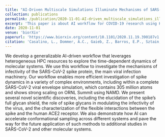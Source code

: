```yaml
---
title: "AI-Driven Multiscale Simulations Illuminate Mechanisms of SARS-CoV-2 Spike Dynamics"
collection: publications
permalink: /publication/2020-11-01-AI-driven_multiscale_simulations_illuminate_mechanisms_of_SARS-CoV-2_spike_dynamics
excerpt: 'This paper is about AI workflow for COVID-19 research using HPC resource'
date: 2020-11-01
venue: 'biorXiv'
paperurl: 'https://www.biorxiv.org/content/10.1101/2020.11.19.390187v1.full-text'
citation: 'Casalino, L., Dommer, A.C., Gaieb, Z., Barros, E.P., Sztain, T., Ahn, S.H., Trifan, A., Brace, A., Ma, H., Lee, H. and Turilli, M., 2020. AI-driven multiscale simulations illuminate mechanisms of SARS-CoV-2 spike dynamics. BioRxiv.'
---
```


We develop a generalizable AI-driven workflow that leverages heterogeneous HPC resources to explore the time-dependent dynamics of molecular systems. We use this workflow to investigate the mechanisms of infectivity of the SARS-CoV-2 spike protein, the main viral infection machinery. Our workflow enables more efficient investigation of spike dynamics in a variety of complex environments, including within a complete SARS-CoV-2 viral envelope simulation, which contains 305 million atoms and shows strong scaling on ORNL Summit using NAMD. We present several novel scientific discoveries, including the elucidation of the spike’s full glycan shield, the role of spike glycans in modulating the infectivity of the virus, and the characterization of the flexible interactions between the spike and the human ACE2 receptor. We also demonstrate how AI can accelerate conformational sampling across different systems and pave the way for the future application of such methods to additional studies in SARS-CoV-2 and other molecular systems.


